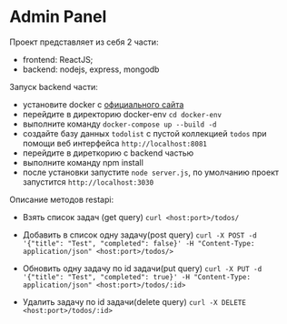 # Admin Panel

Проект представляет из себя 2 части:
- frontend: ReactJS;
- backend: nodejs, express, mongodb


Запуск backend части:
- установите docker c [официального сайта](https://www.docker.com/get-started)
- перейдите в директорию docker-env `cd docker-env`
- выполните команду `docker-compose up --build -d`
- создайте базу данных `todolist` с пустой коллекцией `todos`
  при помощи веб интерфейса `http://localhost:8081`
- перейдите в диреткорию с backend частью
- выполните команду npm install
- после установки запустите `node server.js`, по умолчанию проект запустится `http://localhost:3030`

Описание методов restapi:
- Взять список задач (get query)
  `curl <host:port>/todos/`
  
- Добавить в список одну задачу(post query)
  `curl -X POST -d '{"title": "Test", "completed": false}' -H "Content-Type: application/json" <host:port>/todos/>`
  
- Обновить одну задачу по id задачи(put query)
  `curl -X PUT -d '{"title": "Test", "completed": true}' -H "Content-Type: application/json" <host:port>/todos/:id>`

- Удалить задачу по id задачи(delete query)
  `curl -X DELETE <host:port>/todos/:id>`